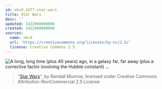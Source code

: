 ```yaml
---
id: xkcd.1477-star-wars
title: Star Wars
desc: ''
updated: 1422000000000
created: 1422000000000
sources:
  name: xkcd
  url: 'https://creativecommons.org/licenses/by-nc/2.5/'
  license: Creative Commons 2.5
---
```

![A long, long time (plus 40 years) ago, in a galaxy far, far away (plus a corrective factor involving the Hubble constant) ...](https://imgs.xkcd.com/comics/star_wars.png)
> "[Star Wars](https://xkcd.com/1477/)", by Randall Munroe, licensed under Creative Commons Attribution-NonCommercial 2.5 License
